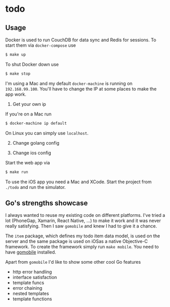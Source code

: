 
# todo


## Usage

Docker is used to run CouchDB for data sync and Redis for sessions. To start them via `docker-compose` use

```bash
$ make up
```

To shut Docker down use

```bash
$ make stop
```

I'm using a Mac and my default `docker-machine` is running on `192.168.99.100`. You'll have to change the IP at some places to make the app work.

1. Get your own ip

If you're on a Mac run

```bash
$ docker-machine ip default
```

On Linux you can simply use `localhost`.

2. Change golang config

3. Change ios config

Start the web app via

```bash
$ make run
```

To use the iOS app you need a Mac and XCode. Start the project from `./todo` and run the simulator.

## Go's strengths showcase

I always wanted to reuse my existing code on different platforms. I've tried a lot (PhoneGap, Xamarin, React Native, ...) to make it work and it was never really satisfying. Then I saw `gomobile` and knew I had to give it a chance.

The `item` package, which defines my todo item data model, is used on the server and the same package is used on iOSas a native Objective-C framework. To create the framework simply run `make mobile`. You need to have [gomobile](https://github.com/golang/go/wiki/Mobile) installed.

Apart from `gomobile` I'd like to show some other cool Go features

- http error handling
- interface satisfaction
- template funcs
- error chaining
- nested templates
- template functions

